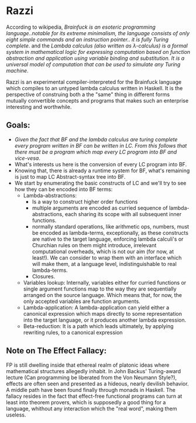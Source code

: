 # Razzi

According to wikipedia, _*Brainfuck* is an esoteric programming language..notable for its extreme minimalism, the language consists of only eight simple commands and an instruction pointer.. it is fully Turing complete_. and the _*Lambda calculus* (also written as λ-calculus) is a formal system in mathematical logic for expressing computation based on function abstraction and application using variable binding and substitution. It is a universal model of computation that can be used to simulate any Turing machine_.

Razzi is an experimental compiler-interpreted for the Brainfuck language which compiles to an untyped lambda calculus written in Haskell. It is the perspective of construing both a the "same" thing in different forms mutually
convertible concepts and programs that makes such an enterprise interesting and worthwhile.

## Goals: 
- *_Given the fact that BF and the lambda calculus are turing complete every program written in BF can be written in LC. From this follows that 
  there must be a program which map every LC program into BF and vice-vesa_*.
- What's interests us here is the conversion of every LC program into BF.
- Knowing that, there is already a runtime system for BF, what's remaining is just to map LC Abstract-syntax tree into BF.
- We start by enumerating the basic constructs of LC and we'll try to see how they can be encoded into BF terms:
  * Lambda-abstractions:
      - Is a way to construct higher order functions
      - multiple arguments are encoded as curried sequence of lambda-abstractions, each sharing its scope with all subsequent
        inner functions.
      - normally standard operations, like arithmetic ops, numbers, must be encoded as lambda-terms, exceptionally, as these
        constructs are native to the target language, enforcing lambda calculi's or Churchian rules on them might introduce,
        irrelevant computational overheads, which is not our aim (for now, at least!). We can consider to wrap them with an
        interface which will make them, at a language level, indistinguishable to real lambda-terms.
     -  Closures.
  * Variables lookup:
        Internally, variables either for curried functions or single argument functions map to the way they are
        sequentially arranged on the source language. Which means that, for now, the only accepted variables
        are function arguments.
  * Lambda-application:
        A lambda-application can yield either a canonical expression which maps directly to some representation into the
        target language, or it produces another lambda expression.
  * Beta-reduction:
        It is a path which leads ultimately, by applying rewriting rules, to a canonical expression      
        
## Note on The Effect Fallacy:
FP is still dwelling inside that ethereal realm of platonic ideas where mathematical structures allegedly inhabit.
In John Backus' Turing-award lecture (Can programming be liberated from the Von Neumann Style?), effects are often seen
and presented as a hideous, nearly devilish behavior. A middle path have been found finally through monads in Haskell. 
The fallacy resides in the fact that effect-free functional programs can turn at least into theorem provers, which is supposedly a good thing for a language, whithout any interaction which the "real word", making them useless.
